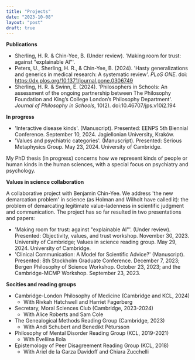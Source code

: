 ```yaml
---
title: "Projects"
date: "2023-10-08"
layout: "post"
draft: true
---
```


**Publications**

- Sherling, H. R. & Chin-Yee, B. (Under review). 'Making room for trust: against "explainable AI"'. 
- Peters, U., Sherling, H. R., & Chin-Yee, B. (2024). 'Hasty generalizations and generics in medical research: A systematic review'. *PLoS ONE*. doi: https://dx.plos.org/10.1371/journal.pone.0306749
- Sherling, H. R. & Swinn, E. (2024). 'Philosophers in Schools: An assessment of the ongoing partnership between The Philosophy Foundation and King’s College London’s Philosophy Department'. *Journal of Philosophy in Schools*, 10(2). doi:10.46707/jps.v10i2.194

**In progress**

- 'Interactive disease kinds'. (Manuscript). Presented: EENPS 5th Biennial Conference. September 10, 2024. Jagiellonian University, Kraków. 
- 'Values and psychiatric categories'. (Manuscript). Presented: Serious Metaphysics Group. May 23, 2024. University of Cambridge. 

My PhD thesis (in progress) concerns how we represent kinds of people or human kinds in the human sciences, with a special focus on psychiatry and psychology. 

**Values in science collaboration**

A collaborative project with Benjamin Chin-Yee. We address 'the new demarcation problem' in science (as Holman and Wilholt have called it): the problem of demarcating legitimate value-ladenness in scientific judgment and communication. The project has so far resulted in two presentations and papers: 

- 'Making room for trust: against "explainable AI"'. (Under review). Presented: Objectivity, values, and trust workshop. November 30, 2023. University of Cambridge; Values in science reading group. May 29, 2024. University of Cambridge. 
- 'Clinical Communication: A Model for Scientific Advice?' (Manuscript). Presented: 8th Stockholm Graduate Conference. December 7, 2023; Bergen Philosophy of Science Workshop. October 23, 2023; and the Cambridge-MCMP Workshop. September 23, 2023.

**Socities and reading groups**

- Cambridge-London Philosophy of Medicine (Cambridge and KCL, 2024)
    - With Rivkah Hatchwell and Harriet Fagerberg
- Secretary, Moral Sciences Club (Cambridge, 2023-2024)
    - With Alice Roberts and Sam Cole
- The Genealogical Methods Reading Group (Cambridge, 2023)
    - With Andi Schubert and Benedikt Pètursson
- Philosophy of Mental Disorder Reading Group (KCL, 2019-2021)
    - With Eveliina Ilola
- Epistemology of Peer Disagreement Reading Group (KCL, 2018)
    - With Ariel de la Garza Davidoff and Chiara Zucchelli
